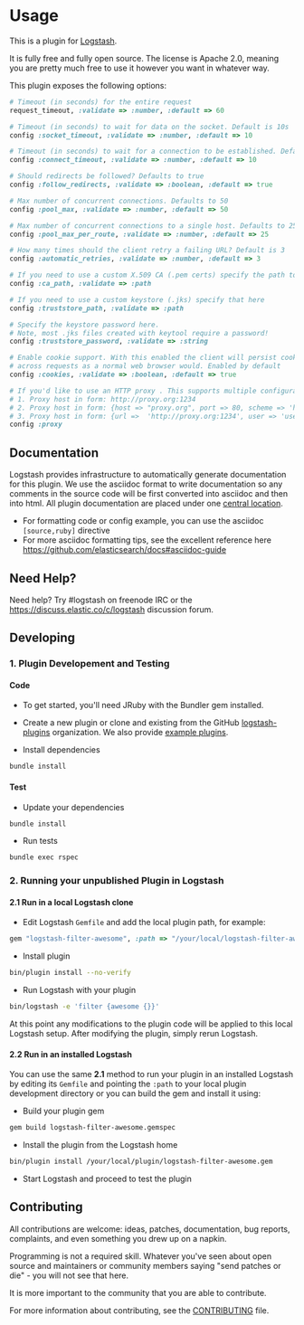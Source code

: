 # Usage

This is a plugin for [Logstash](https://github.com/elasticsearch/logstash).

It is fully free and fully open source. The license is Apache 2.0, meaning you are pretty much free to use it however you want in whatever way.

This plugin exposes the following options:

```ruby
# Timeout (in seconds) for the entire request
request_timeout, :validate => :number, :default => 60

# Timeout (in seconds) to wait for data on the socket. Default is 10s
config :socket_timeout, :validate => :number, :default => 10

# Timeout (in seconds) to wait for a connection to be established. Default is 10s
config :connect_timeout, :validate => :number, :default => 10

# Should redirects be followed? Defaults to true
config :follow_redirects, :validate => :boolean, :default => true

# Max number of concurrent connections. Defaults to 50
config :pool_max, :validate => :number, :default => 50

# Max number of concurrent connections to a single host. Defaults to 25
config :pool_max_per_route, :validate => :number, :default => 25

# How many times should the client retry a failing URL? Default is 3
config :automatic_retries, :validate => :number, :default => 3

# If you need to use a custom X.509 CA (.pem certs) specify the path to that here
config :ca_path, :validate => :path

# If you need to use a custom keystore (.jks) specify that here
config :truststore_path, :validate => :path

# Specify the keystore password here.
# Note, most .jks files created with keytool require a password!
config :truststore_password, :validate => :string

# Enable cookie support. With this enabled the client will persist cookies
# across requests as a normal web browser would. Enabled by default
config :cookies, :validate => :boolean, :default => true

# If you'd like to use an HTTP proxy . This supports multiple configuration syntaxes:
# 1. Proxy host in form: http://proxy.org:1234
# 2. Proxy host in form: {host => "proxy.org", port => 80, scheme => 'http', user => 'username@host', password => 'password'}
# 3. Proxy host in form: {url =>  'http://proxy.org:1234', user => 'username@host', password => 'password'}
config :proxy
```

## Documentation

Logstash provides infrastructure to automatically generate documentation for this plugin. We use the asciidoc format to write documentation so any comments in the source code will be first converted into asciidoc and then into html. All plugin documentation are placed under one [central location](http://www.elasticsearch.org/guide/en/logstash/current/).

- For formatting code or config example, you can use the asciidoc `[source,ruby]` directive
- For more asciidoc formatting tips, see the excellent reference here https://github.com/elasticsearch/docs#asciidoc-guide

## Need Help?

Need help? Try #logstash on freenode IRC or the https://discuss.elastic.co/c/logstash discussion forum.

## Developing

### 1. Plugin Developement and Testing

#### Code
- To get started, you'll need JRuby with the Bundler gem installed.

- Create a new plugin or clone and existing from the GitHub [logstash-plugins](https://github.com/logstash-plugins) organization. We also provide [example plugins](https://github.com/logstash-plugins?query=example).

- Install dependencies
```sh
bundle install
```

#### Test

- Update your dependencies

```sh
bundle install
```

- Run tests

```sh
bundle exec rspec
```

### 2. Running your unpublished Plugin in Logstash

#### 2.1 Run in a local Logstash clone

- Edit Logstash `Gemfile` and add the local plugin path, for example:
```ruby
gem "logstash-filter-awesome", :path => "/your/local/logstash-filter-awesome"
```
- Install plugin
```sh
bin/plugin install --no-verify
```
- Run Logstash with your plugin
```sh
bin/logstash -e 'filter {awesome {}}'
```
At this point any modifications to the plugin code will be applied to this local Logstash setup. After modifying the plugin, simply rerun Logstash.

#### 2.2 Run in an installed Logstash

You can use the same **2.1** method to run your plugin in an installed Logstash by editing its `Gemfile` and pointing the `:path` to your local plugin development directory or you can build the gem and install it using:

- Build your plugin gem
```sh
gem build logstash-filter-awesome.gemspec
```
- Install the plugin from the Logstash home
```sh
bin/plugin install /your/local/plugin/logstash-filter-awesome.gem
```
- Start Logstash and proceed to test the plugin

## Contributing

All contributions are welcome: ideas, patches, documentation, bug reports, complaints, and even something you drew up on a napkin.

Programming is not a required skill. Whatever you've seen about open source and maintainers or community members  saying "send patches or die" - you will not see that here.

It is more important to the community that you are able to contribute.

For more information about contributing, see the [CONTRIBUTING](https://github.com/elasticsearch/logstash/blob/master/CONTRIBUTING.md) file.
